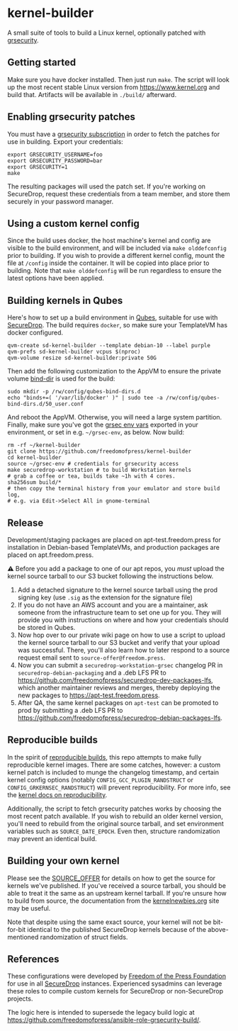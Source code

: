 # kernel-builder

A small suite of tools to build a Linux kernel, optionally patched with [grsecurity].

## Getting started

Make sure you have docker installed. Then just run `make`.
The script will look up the most recent stable Linux version from https://www.kernel.org
and build that. Artifacts will be available in `./build/` afterward.

## Enabling grsecurity patches

You must have a [grsecurity subscription] in order to fetch the patches for use in building.
Export your credentials:

```
export GRSECURITY_USERNAME=foo
export GRSECURITY_PASSWORD=bar
export GRSECURITY=1
make
```

The resulting packages will used the patch set. If you're working on SecureDrop,
request these credentials from a team member, and store them securely
in your password manager.

## Using a custom kernel config

Since the build uses docker, the host machine's kernel and config are visible
to the build environment, and will be included via `make olddefconfig` prior
to building. If you wish to provide a different kernel config, mount the file
at `/config` inside the container. It will be copied into place prior to building.
Note that `make olddefconfig` will be run regardless to ensure the latest
options have been applied.

## Building kernels in Qubes

Here's how to set up a build environment in [Qubes], suitable for use with [SecureDrop].
The build requires `docker`, so make sure your TemplateVM has docker configured.

```
qvm-create sd-kernel-builder --template debian-10 --label purple
qvm-prefs sd-kernel-builder vcpus $(nproc)
qvm-volume resize sd-kernel-builder:private 50G

```

Then add the following customization to the AppVM to ensure
the private volume [bind-dir](https://www.qubes-os.org/doc/bind-dirs/)
is used for the build:

```
sudo mkdir -p /rw/config/qubes-bind-dirs.d
echo "binds+=( '/var/lib/docker' )" | sudo tee -a /rw/config/qubes-bind-dirs.d/50_user.conf
```

And reboot the AppVM. Otherwise, you will need a large system partition.
Finally, make sure you've got the [grsec env vars](##enabling-grsecurity-patches)
exported in your environment, or set in e.g. `~/grsec-env`, as below. Now build:

```
rm -rf ~/kernel-builder
git clone https://github.com/freedomofpress/kernel-builder
cd kernel-builder
source ~/grsec-env # credentials for grsecurity access
make securedrop-workstation # to build Workstation kernels
# grab a coffee or tea, builds take ~1h with 4 cores.
sha256sum build/*
# then copy the terminal history from your emulator and store build log,
# e.g. via Edit->Select All in gnome-terminal
```

## Release

Development/staging packages are placed on apt-test.freedom.press for installation in Debian-based TemplateVMs, and production packages are placed on apt.freedom.press.

⚠️ Before you add a package to one of our apt repos, you *must* upload the kernel source tarball to our S3 bucket following the instructions below.

1. Add a detached signature to the kernel source tarball using the prod signing key (use `.sig` as the extension for the signature file)
2. If you do not have an AWS account and you are a maintainer, ask someone from the infrastructure team to set one up for you. They will provide you with instructions on where and how your credentials should be stored in Qubes.
3. Now hop over to our private wiki page on how to use a script to upload the kernel source tarball to our S3 bucket and verify that your upload was successful. There, you'll also learn how to later respond to a source request email sent to `source-offer@freedom.press`.
4. Now you can submit a `securedrop-workstation-grsec` changelog PR in `securedrop-debian-packaging` and a .deb LFS PR to https://github.com/freedomofpress/securedrop-dev-packages-lfs, which another maintainer reviews and merges, thereby deploying the new packages to https://apt-test.freedom.press.
5. After QA, the same kernel packages on `apt-test` can be promoted to prod by submitting a .deb LFS PR to https://github.com/freedomofpress/securedrop-debian-packages-lfs.

## Reproducible builds
In the spirit of [reproducible builds], this repo attempts to make fully reproducible
kernel images. There are some catches, however: a custom kernel patch is included
to munge the changelog timestamp, and certain kernel config options (notably 
`CONFIG_GCC_PLUGIN_RANDSTRUCT` or `CONFIG_GRKERNSEC_RANDSTRUCT`) will prevent reproducibility.
For more info, see the [kernel docs on reproducibility].

Additionally, the script to fetch grsecurity patches works by choosing the most recent patch
available. If you wish to rebuild an older kernel version, you'll need to rebuild from the
original source tarball, and set environment variables such as `SOURCE_DATE_EPOCH`. Even then,
structure randomization may prevent an identical build.

## Building your own kernel
Please see the [SOURCE_OFFER] for details on how to get the source for kernels we've published. If
you've received a source tarball, you should be able to treat it the same as an upstream
kernel tarball. If you're unsure how to build from source, the documentation from the [kernelnewbies.org]
site may be useful.

Note that despite using the same exact source, your kernel will not be bit-for-bit identical to the published
SecureDrop kernels because of the above-mentioned randomization of struct fields.

## References

These configurations were developed by [Freedom of the Press Foundation] for
use in all [SecureDrop] instances. Experienced sysadmins can leverage these
roles to compile custom kernels for SecureDrop or non-SecureDrop projects.

The logic here is intended to supersede the legacy build logic at
https://github.com/freedomofpress/ansible-role-grsecurity-build/.

[Freedom of the Press Foundation]: https://freedom.press
[SecureDrop]: https://securedrop.org
[grsecurity]: https://grsecurity.net/
[grsecurity subscription]: https://grsecurity.net/business_support.php
[reproducible builds]: https://reproducible-builds.org/
[kernel docs on reproducibility]: https://www.kernel.org/doc/html/latest/kbuild/reproducible-builds.html
[Qubes]: https://qubes-os.org
[SOURCE_OFFER]: https://github.com/freedomofpress/securedrop/blob/develop/SOURCE_OFFER
[kernelnewbies.org]: https://kernelnewbies.org/KernelBuild
